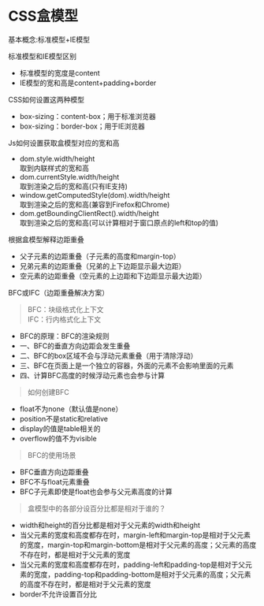 CSS盒模型
=====
基本概念:标准模型+IE模型

标准模型和IE模型区别
* 标准模型的宽度是content
* IE模型的宽和高是content+padding+border

CSS如何设置这两种模型<br>
* box-sizing：content-box；用于标准浏览器
* box-sizing：border-box；用于IE浏览器

Js如何设置获取盒模型对应的宽和高<br>
* dom.style.width/height<br>
  取到内联样式的宽和高
* dom.currentStyle.width/height<br>
  取到渲染之后的宽和高(只有IE支持)
* window.getComputedStyle(dom).width/height<br>
  取到渲染之后的宽和高(兼容到Firefox和Chrome)
* dom.getBoundingClientRect().width/height<br>
  取到渲染之后的宽和高(可以计算相对于窗口原点的left和top的值)
    
根据盒模型解释边距重叠<br>
* 父子元素的边距重叠（子元素的高度和margin-top）
* 兄弟元素的边距重叠（兄弟的上下边距显示最大边距）
* 空元素的边距重叠（空元素的上边距和下边距显示最大边距）

BFC或IFC（边距重叠解决方案）<br>
>BFC：块级格式化上下文<br>
>IFC：行内格式化上下文
* BFC的原理：BFC的渲染规则
* 一、BFC的垂直方向边距会发生重叠
* 二、BFC的box区域不会与浮动元素重叠（用于清除浮动）
* 三、BFC在页面上是一个独立的容器，外面的元素不会影响里面的元素
* 四、计算BFC高度的时候浮动元素也会参与计算
>如何创建BFC
* float不为none（默认值是none）
* position不是static和relative
* display的值是table相关的
* overflow的值不为visible
>BFC的使用场景
* BFC垂直方向边距重叠
* BFC不与float元素重叠
* BFC子元素即使是float也会参与父元素高度的计算
>盒模型中的各部分设百分比都是相对于谁的？
* width和height的百分比都是相对于父元素的width和height
* 当父元素的宽度和高度都存在时，margin-left和margin-top是相对于父元素的宽度，margin-top和margin-bottom是相对于父元素的高度；父元素的高度不存在时，都是相对于父元素的宽度
* 当父元素的宽度和高度都存在时，padding-left和padding-top是相对于父元素的宽度，padding-top和padding-bottom是相对于父元素的高度；父元素的高度不存在时，都是相对于父元素的宽度
* border不允许设置百分比
